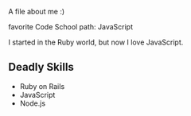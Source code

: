 A file about me :)

favorite Code School path: JavaScript

I started in the Ruby world, but now I love JavaScript.

## Deadly Skills

* Ruby on Rails
* JavaScript
* Node.js

